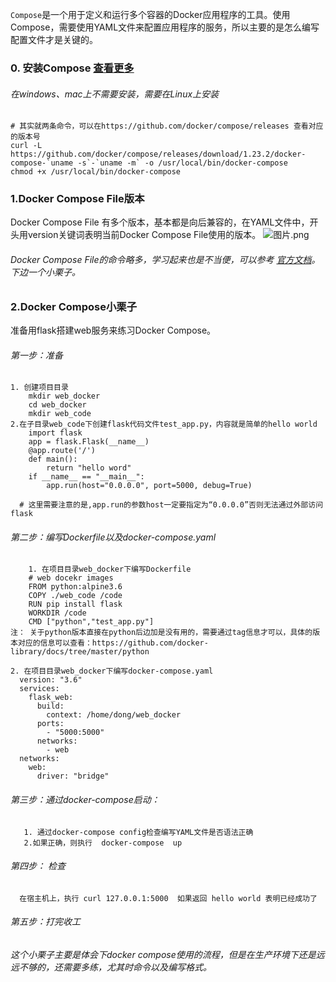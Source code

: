 `Compose`是一个用于定义和运行多个容器的Docker应用程序的工具。使用Compose，需要使用YAML文件来配置应用程序的服务，所以主要的是怎么编写配置文件才是关键的。
### 0. 安装Compose  [查看更多](https://docs.docker.com/compose/install/#install-compose)
###### 在windows、mac上不需要安装，需要在Linux上安装
    # 其实就两条命令，可以在https://github.com/docker/compose/releases 查看对应的版本号
    curl -L https://github.com/docker/compose/releases/download/1.23.2/docker-compose-`uname -s`-`uname -m` -o /usr/local/bin/docker-compose
    chmod +x /usr/local/bin/docker-compose
### 1.Docker Compose File版本
Docker Compose File 有多个版本，基本都是向后兼容的，在YAML文件中，开头用version关键词表明当前Docker Compose File使用的版本。
![图片.png](https://upload-images.jianshu.io/upload_images/11227136-3988a85615e622be.png?imageMogr2/auto-orient/strip%7CimageView2/2/w/1240)
###### Docker Compose File的命令略多，学习起来也是不当便，可以参考 [官方文档](https://docs.docker.com/compose/compose-file/#service-configuration-reference)。下边一个小栗子。

### 2.Docker Compose小栗子
准备用flask搭建web服务来练习Docker Compose。
###### 第一步：准备
    1. 创建项目目录
        mkdir web_docker
        cd web_docker
        mkdir web_code
    2.在子目录web_code下创建flask代码文件test_app.py，内容就是简单的hello world
        import flask
        app = flask.Flask(__name__)
        @app.route('/')
        def main():
            return "hello word"
        if __name__ == "__main__":
            app.run(host="0.0.0.0", port=5000, debug=True)
      
      # 这里需要注意的是,app.run的参数host一定要指定为“0.0.0.0”否则无法通过外部访问flask

######  第二步：编写Dockerfile以及docker-compose.yaml
        1. 在项目目录web_docker下编写Dockerfile
        # web docekr images
        FROM python:alpine3.6
        COPY ./web_code /code
        RUN pip install flask
        WORKDIR /code
        CMD ["python","test_app.py"]
    注： 关于python版本直接在python后边加是没有用的，需要通过tag信息才可以，具体的版本对应的信息可以查看：https://github.com/docker-library/docs/tree/master/python

    2. 在项目目录web_docker下编写docker-compose.yaml
      version: "3.6"
      services:
        flask_web:
          build:
            context: /home/dong/web_docker
          ports:
            - "5000:5000"
          networks:
            - web
      networks:
        web:
          driver: "bridge"


      
###### 第三步：通过docker-compose启动：
       1. 通过docker-compose config检查编写YAML文件是否语法正确
       2.如果正确，则执行  docker-compose  up  
###### 第四步： 检查
      在宿主机上，执行 curl 127.0.0.1:5000  如果返回 hello world 表明已经成功了


###### 第五步：打完收工

###### *这个小栗子主要是体会下docker compose使用的流程，但是在生产环境下还是远远不够的，还需要多练，尤其时命令以及编写格式。*





























